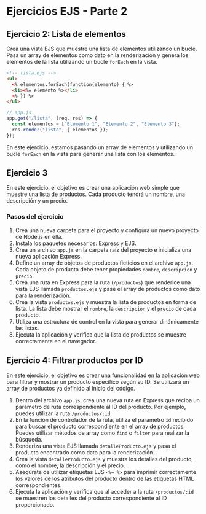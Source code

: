 # Ejercicios EJS - Parte 2

## Ejercicio 2: Lista de elementos

Crea una vista EJS que muestre una lista de elementos utilizando un bucle. Pasa un array de elementos como dato en la renderización y genera los elementos de la lista utilizando un bucle `forEach` en la vista.

```html
<!-- lista.ejs -->
<ul>
  <% elementos.forEach(function(elemento) { %>
  <li><%= elemento %></li>
  <% }) %>
</ul>
```

```javascript
// app.js
app.get("/lista", (req, res) => {
  const elementos = ["Elemento 1", "Elemento 2", "Elemento 3"];
  res.render("lista", { elementos });
});
```

En este ejercicio, estamos pasando un array de elementos y utilizando un bucle `forEach` en la vista para generar una lista con los elementos.

## Ejercicio 3

En este ejercicio, el objetivo es crear una aplicación web simple que muestre una lista de productos. Cada producto tendrá un nombre, una descripción y un precio.

### Pasos del ejercicio

1. Crea una nueva carpeta para el proyecto y configura un nuevo proyecto de Node.js en ella.
2. Instala los paquetes necesarios: Express y EJS.
3. Crea un archivo `app.js` en la carpeta raíz del proyecto e inicializa una nueva aplicación Express.
4. Define un array de objetos de productos ficticios en el archivo `app.js`. Cada objeto de producto debe tener propiedades `nombre`, `descripcion` y `precio`.
5. Crea una ruta en Express para la ruta (`/productos`) que renderice una vista EJS llamada `productos.ejs` y pase el array de productos como dato para la renderización.
6. Crea la vista `productos.ejs` y muestra la lista de productos en forma de lista. La lista debe mostrar el `nombre`, la `descripcion` y el `precio` de cada producto.
7. Utiliza una estructura de control en la vista para generar dinámicamente las listas.
8. Ejecuta la aplicación y verifica que la lista de productos se muestre correctamente en el navegador.

## Ejercicio 4: Filtrar productos por ID

En este ejercicio, el objetivo es crear una funcionalidad en la aplicación web para filtrar y mostrar un producto específico según su ID. Se utilizará un array de productos ya definido al inicio del código.

1. Dentro del archivo `app.js`, crea una nueva ruta en Express que reciba un parámetro de ruta correspondiente al ID del producto. Por ejemplo, puedes utilizar la ruta `/productos/:id`.
2. En la función de controlador de la ruta, utiliza el parámetro `id` recibido para buscar el producto correspondiente en el array de productos. Puedes utilizar métodos de array como `find` o `filter` para realizar la búsqueda.
3. Renderiza una vista EJS llamada `detalleProducto.ejs` y pasa el producto encontrado como dato para la renderización.
4. Crea la vista `detalleProducto.ejs` y muestra los detalles del producto, como el nombre, la descripción y el precio.
5. Asegúrate de utilizar etiquetas EJS `<%= %>` para imprimir correctamente los valores de los atributos del producto dentro de las etiquetas HTML correspondientes.
6. Ejecuta la aplicación y verifica que al acceder a la ruta `/productos/:id` se muestren los detalles del producto correspondiente al ID proporcionado.